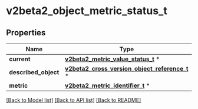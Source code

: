 # v2beta2_object_metric_status_t

## Properties
Name | Type | Description | Notes
------------ | ------------- | ------------- | -------------
**current** | [**v2beta2_metric_value_status_t**](v2beta2_metric_value_status.md) \* |  | 
**described_object** | [**v2beta2_cross_version_object_reference_t**](v2beta2_cross_version_object_reference.md) \* |  | 
**metric** | [**v2beta2_metric_identifier_t**](v2beta2_metric_identifier.md) \* |  | 

[[Back to Model list]](../README.md#documentation-for-models) [[Back to API list]](../README.md#documentation-for-api-endpoints) [[Back to README]](../README.md)


